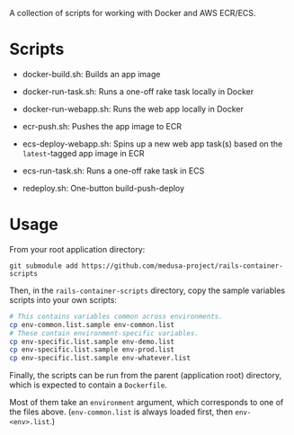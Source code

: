 A collection of scripts for working with Docker and AWS ECR/ECS.

# Scripts

* docker-build.sh:      Builds an app image
* docker-run-task.sh:   Runs a one-off rake task locally in Docker
* docker-run-webapp.sh: Runs the web app locally in Docker

* ecr-push.sh:          Pushes the app image to ECR
* ecs-deploy-webapp.sh: Spins up a new web app task(s) based on the
                        `latest`-tagged app image in ECR
* ecs-run-task.sh:      Runs a one-off rake task in ECS
* redeploy.sh:          One-button build-push-deploy

# Usage

From your root application directory:

```
git submodule add https://github.com/medusa-project/rails-container-scripts
```

Then, in the `rails-container-scripts` directory, copy the sample variables
scripts into your own scripts:

```bash
# This contains variables common across environments.
cp env-common.list.sample env-common.list
# These contain environment-specific variables.
cp env-specific.list.sample env-demo.list
cp env-specific.list.sample env-prod.list
cp env-specific.list.sample env-whatever.list
```

Finally, the scripts can be run from the parent (application root)
directory, which is expected to contain a `Dockerfile`.

Most of them take an `environment` argument, which corresponds to one of the
files above. (`env-common.list` is always loaded first, then
`env-<env>.list`.)

